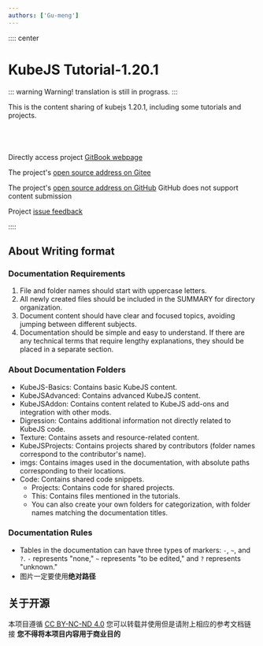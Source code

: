 ```yaml
---
authors: ['Gu-meng']
---
```

:::: center
# KubeJS Tutorial-1.20.1

::: warning Warning!
translation is still in prograss.
:::

This is the content sharing of kubejs 1.20.1, including some tutorials and projects.


  <div class="responsive-container">
    <VPTeamMembers size="medium" :members="members" />
  </div>


Directly access project [GitBook webpage](https://gumeng.gitbook.io/kubejs-jiao-cheng-1.20.1)

The project's [open source address on Gitee](https://gitee.com/gumengmengs/kubejs-course)

The project's [open source address on GitHub](https://github.com/Gu-meng/kubejs-course) GitHub does not support content submission

<!-- ::: info Repository Activity
<div style="display: flex; justify-content: center;">
<commitsCounter
  username="Gu-meng"
  repoName="kubejs-course"
  :daysToFetch="90"
/>
</div>
::: -->

Project [issue feedback](https://gitee.com/gumengmengs/kubejs-course/issues/new/choose)

::::

## About Writing format
### Documentation Requirements
1. File and folder names should start with uppercase letters.
2. All newly created files should be included in the SUMMARY for directory organization.
3. Document content should have clear and focused topics, avoiding jumping between different subjects.
4. Documentation should be simple and easy to understand. If there are any technical terms that require lengthy explanations, they should be placed in a separate section.

### About Documentation Folders
* KubeJS-Basics: Contains basic KubeJS content.
* KubeJSAdvanced: Contains advanced KubeJS content.
* KubeJSAddon: Contains content related to KubeJS add-ons and integration with other mods.
* Digression: Contains additional information not directly related to KubeJS code.
* Texture: Contains assets and resource-related content.
* KubeJSProjects: Contains projects shared by contributors (folder names correspond to the contributor's name).
* imgs: Contains images used in the documentation, with absolute paths corresponding to their locations.
* Code: Contains shared code snippets.
  * Projects: Contains code for shared projects.
  * This: Contains files mentioned in the tutorials.
  * You can also create your own folders for categorization, with folder names matching the documentation titles.

### Documentation Rules
* Tables in the documentation can have three types of markers: `-`, `~`, and `?`. `-` represents "none," `~` represents "to be edited," and `?` represents "unknown."
* 图片一定要使用**绝对路径**
## 关于开源
本项目遵循 [CC BY-NC-ND 4.0](https://creativecommons.org/licenses/by-nc-sa/4.0/deed.en)
您可以转载并使用但是请附上相应的参考文档链接
**您不得将本项目内容用于商业目的**

<script setup>
import { VPTeamMembers } from 'vitepress/theme'

const members = [
  {
    avatar: 'https://www.github.com/Gu-meng.png',
    name: 'Gumeng',
    title: 'Maintainer of Original Documentation',
    links: [
      { icon: 'github', link: 'https://github.com/Gu-meng' },
      { icon: {
        svg: '<svg t="1725476092474" class="icon" viewBox="0 0 1129 1024" version="1.1" xmlns="http://www.w3.org/2000/svg" p-id="4271" width="200" height="200"><path d="M234.909 9.656a80.468 80.468 0 0 1 68.398 0 167.374 167.374 0 0 1 41.843 30.578l160.937 140.82h115.07l160.936-140.82a168.983 168.983 0 0 1 41.843-30.578A80.468 80.468 0 0 1 930.96 76.445a80.468 80.468 0 0 1-17.703 53.914 449.818 449.818 0 0 1-35.406 32.187 232.553 232.553 0 0 1-22.531 18.508h100.585a170.593 170.593 0 0 1 118.289 53.109 171.397 171.397 0 0 1 53.914 118.288v462.693a325.897 325.897 0 0 1-4.024 70.007 178.64 178.64 0 0 1-80.468 112.656 173.007 173.007 0 0 1-92.539 25.75h-738.7a341.186 341.186 0 0 1-72.421-4.024A177.835 177.835 0 0 1 28.91 939.065a172.202 172.202 0 0 1-27.36-92.539V388.662a360.498 360.498 0 0 1 0-66.789A177.03 177.03 0 0 1 162.487 178.64h105.414c-16.899-12.07-31.383-26.555-46.672-39.43a80.468 80.468 0 0 1-25.75-65.984 80.468 80.468 0 0 1 39.43-63.57M216.4 321.873a80.468 80.468 0 0 0-63.57 57.937 108.632 108.632 0 0 0 0 30.578v380.615a80.468 80.468 0 0 0 55.523 80.469 106.218 106.218 0 0 0 34.601 5.632h654.208a80.468 80.468 0 0 0 76.444-47.476 112.656 112.656 0 0 0 8.047-53.109v-354.06a135.187 135.187 0 0 0 0-38.625 80.468 80.468 0 0 0-52.304-54.719 129.554 129.554 0 0 0-49.89-7.242H254.22a268.764 268.764 0 0 0-37.82 0z m0 0" fill="#20B0E3" p-id="4272"></path><path d="M348.369 447.404a80.468 80.468 0 0 1 55.523 18.507 80.468 80.468 0 0 1 28.164 59.547v80.468a80.468 80.468 0 0 1-16.094 51.5 80.468 80.468 0 0 1-131.968-9.656 104.609 104.609 0 0 1-10.46-54.719v-80.468a80.468 80.468 0 0 1 70.007-67.593z m416.02 0a80.468 80.468 0 0 1 86.102 75.64v80.468a94.148 94.148 0 0 1-12.07 53.11 80.468 80.468 0 0 1-132.773 0 95.757 95.757 0 0 1-12.875-57.133V519.02a80.468 80.468 0 0 1 70.007-70.812z m0 0" fill="#20B0E3" p-id="4273"></path></svg>'
      }, link: 'https://space.bilibili.com/16632546' },
      { icon: {
          svg: '<svg t="1725435852282" class="icon" viewBox="0 0 1024 1024" version="1.1" xmlns="http://www.w3.org/2000/svg" p-id="5271" width="200" height="200"><path d="M512 1000.12c-268.466 0-488.12-219.654-488.12-488.12S243.533 23.88 512 23.88 1000.12 243.533 1000.12 512 780.467 1000.12 512 1000.12z m247.111-543.034H481.492c-12.203 0-24.406 12.203-24.406 24.406v61.016c0 12.203 12.203 24.406 24.406 24.406h167.792c12.203 0 24.406 12.203 24.406 24.406v12.203c0 39.66-33.558 73.218-73.218 73.218H371.665c-12.203 0-24.406-12.203-24.406-24.406V420.477c0-39.66 33.559-73.218 73.218-73.218h338.634c12.203 0 24.406-12.203 24.406-24.406v-61.015c0-12.203-12.203-24.406-24.406-24.406H420.477c-100.675 0-179.994 82.37-179.994 179.995V756.06c0 12.203 12.203 24.406 24.406 24.406h356.938c88.472 0 161.69-73.218 161.69-161.69V481.492c0-12.203-12.203-24.406-24.406-24.406z" fill="#C71D23" p-id="5272"></path></svg>'
        }, link: 'https://gitee.com/gumengmengs' }
    ]
  },
  {
    avatar: 'https://www.github.com/CrychicTeam.png',
    name: 'CrychicTeam',
    title: 'Maintainer of Third-Party Documentation',
    links: [
      { icon: 'github', link: 'https://github.com/CrychicTeam' },
      // { icon: {
      //   svg: '<svg t="1725476092474" class="icon" viewBox="0 0 1129 1024" version="1.1" xmlns="http://www.w3.org/2000/svg" p-id="4271" width="200" height="200"><path d="M234.909 9.656a80.468 80.468 0 0 1 68.398 0 167.374 167.374 0 0 1 41.843 30.578l160.937 140.82h115.07l160.936-140.82a168.983 168.983 0 0 1 41.843-30.578A80.468 80.468 0 0 1 930.96 76.445a80.468 80.468 0 0 1-17.703 53.914 449.818 449.818 0 0 1-35.406 32.187 232.553 232.553 0 0 1-22.531 18.508h100.585a170.593 170.593 0 0 1 118.289 53.109 171.397 171.397 0 0 1 53.914 118.288v462.693a325.897 325.897 0 0 1-4.024 70.007 178.64 178.64 0 0 1-80.468 112.656 173.007 173.007 0 0 1-92.539 25.75h-738.7a341.186 341.186 0 0 1-72.421-4.024A177.835 177.835 0 0 1 28.91 939.065a172.202 172.202 0 0 1-27.36-92.539V388.662a360.498 360.498 0 0 1 0-66.789A177.03 177.03 0 0 1 162.487 178.64h105.414c-16.899-12.07-31.383-26.555-46.672-39.43a80.468 80.468 0 0 1-25.75-65.984 80.468 80.468 0 0 1 39.43-63.57M216.4 321.873a80.468 80.468 0 0 0-63.57 57.937 108.632 108.632 0 0 0 0 30.578v380.615a80.468 80.468 0 0 0 55.523 80.469 106.218 106.218 0 0 0 34.601 5.632h654.208a80.468 80.468 0 0 0 76.444-47.476 112.656 112.656 0 0 0 8.047-53.109v-354.06a135.187 135.187 0 0 0 0-38.625 80.468 80.468 0 0 0-52.304-54.719 129.554 129.554 0 0 0-49.89-7.242H254.22a268.764 268.764 0 0 0-37.82 0z m0 0" fill="#20B0E3" p-id="4272"></path><path d="M348.369 447.404a80.468 80.468 0 0 1 55.523 18.507 80.468 80.468 0 0 1 28.164 59.547v80.468a80.468 80.468 0 0 1-16.094 51.5 80.468 80.468 0 0 1-131.968-9.656 104.609 104.609 0 0 1-10.46-54.719v-80.468a80.468 80.468 0 0 1 70.007-67.593z m416.02 0a80.468 80.468 0 0 1 86.102 75.64v80.468a94.148 94.148 0 0 1-12.07 53.11 80.468 80.468 0 0 1-132.773 0 95.757 95.757 0 0 1-12.875-57.133V519.02a80.468 80.468 0 0 1 70.007-70.812z m0 0" fill="#20B0E3" p-id="4273"></path></svg>'
      // }, link: 'https://space.bilibili.com/16632546' },
      { icon: {
          svg: '<svg t="1725435852282" class="icon" viewBox="0 0 1024 1024" version="1.1" xmlns="http://www.w3.org/2000/svg" p-id="5271" width="200" height="200"><path d="M512 1000.12c-268.466 0-488.12-219.654-488.12-488.12S243.533 23.88 512 23.88 1000.12 243.533 1000.12 512 780.467 1000.12 512 1000.12z m247.111-543.034H481.492c-12.203 0-24.406 12.203-24.406 24.406v61.016c0 12.203 12.203 24.406 24.406 24.406h167.792c12.203 0 24.406 12.203 24.406 24.406v12.203c0 39.66-33.558 73.218-73.218 73.218H371.665c-12.203 0-24.406-12.203-24.406-24.406V420.477c0-39.66 33.559-73.218 73.218-73.218h338.634c12.203 0 24.406-12.203 24.406-24.406v-61.015c0-12.203-12.203-24.406-24.406-24.406H420.477c-100.675 0-179.994 82.37-179.994 179.995V756.06c0 12.203 12.203 24.406 24.406 24.406h356.938c88.472 0 161.69-73.218 161.69-161.69V481.492c0-12.203-12.203-24.406-24.406-24.406z" fill="#C71D23" p-id="5272"></path></svg>'
        }, link: 'https://gitee.com/CrychicTeam' }
    ]
  },
]
</script>

<style>
.responsive-container {
  display: flex;
  justify-content: center;
  flex-wrap: wrap;
  gap: 16px;
  max-width: 1200px;
  margin: 0 auto;
  padding: 20px;
}

.responsive-container > * {
  flex: 1 1 calc(33.3333% - 16px);
  min-width: 200px;
  box-sizing: border-box;
}

@media (max-width: 1024px) {
  .responsive-container > * {
    flex: 1 1 calc(50% - 16px);
  }
}

@media (max-width: 768px) {
  .responsive-container > * {
    flex: 1 1 100%;
  }
}
</style>